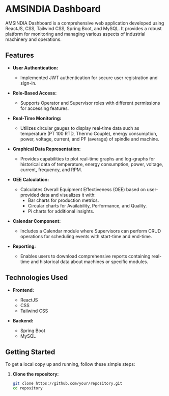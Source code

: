 # AMSINDIA Dashboard

AMSINDIA Dashboard is a comprehensive web application developed using ReactJS, CSS, Tailwind CSS, Spring Boot, and MySQL. It provides a robust platform for monitoring and managing various aspects of industrial machinery and operations.

## Features

- **User Authentication:**
  - Implemented JWT authentication for secure user registration and sign-in.

- **Role-Based Access:**
  - Supports Operator and Supervisor roles with different permissions for accessing features.

- **Real-Time Monitoring:**
  - Utilizes circular gauges to display real-time data such as temperature (PT 100 RTD, Thermo Couple), energy consumption, power, voltage, current, and PF (average) of spindle and machine.

- **Graphical Data Representation:**
  - Provides capabilities to plot real-time graphs and log-graphs for historical data of temperature, energy consumption, power, voltage, current, frequency, and RPM.

- **OEE Calculation:**
  - Calculates Overall Equipment Effectiveness (OEE) based on user-provided data and visualizes it with:
    - Bar charts for production metrics.
    - Circular charts for Availability, Performance, and Quality.
    - Pi charts for additional insights.

- **Calendar Component:**
  - Includes a Calendar module where Supervisors can perform CRUD operations for scheduling events with start-time and end-time.

- **Reporting:**
  - Enables users to download comprehensive reports containing real-time and historical data about machines or specific modules.

## Technologies Used

- **Frontend:**
  - ReactJS
  - CSS
  - Tailwind CSS

- **Backend:**
  - Spring Boot
  - MySQL

## Getting Started

To get a local copy up and running, follow these simple steps:

1. **Clone the repository:**
   ```sh
   git clone https://github.com/your/repository.git
   cd repository
